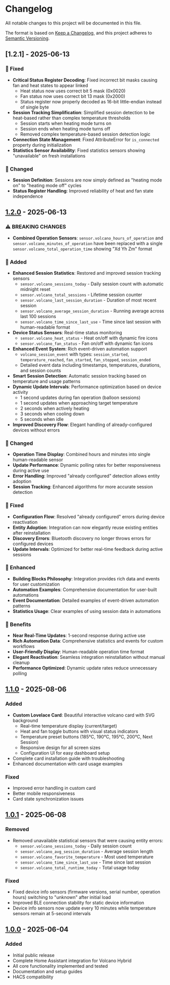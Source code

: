 # Changelog

All notable changes to this project will be documented in this file.

The format is based on [Keep a Changelog](https://keepachangelog.com/en/1.0.0/),
and this project adheres to [Semantic Versioning](https://semver.org/spec/v2.0.0.html).

## [1.2.1] - 2025-06-13

### 🐛 Fixed
- **Critical Status Register Decoding**: Fixed incorrect bit masks causing fan and heat states to appear linked
  - Heat status now uses correct bit 5 mask (0x0020)
  - Fan status now uses correct bit 13 mask (0x2000)
  - Status register now properly decoded as 16-bit little-endian instead of single byte
- **Session Tracking Simplification**: Simplified session detection to be heat-based rather than complex temperature thresholds
  - Session starts when heating mode turns on
  - Session ends when heating mode turns off
  - Removed complex temperature-based session detection logic
- **Connection State Management**: Fixed AttributeError for `is_connected` property during initialization
- **Statistics Sensor Availability**: Fixed statistics sensors showing "unavailable" on fresh installations

### 🔧 Changed
- **Session Definition**: Sessions are now simply defined as "heating mode on" to "heating mode off" cycles
- **Status Register Handling**: Improved reliability of heat and fan state independence

## [1.2.0] - 2025-06-13

### ⚠️ BREAKING CHANGES
- **Combined Operation Sensors**: `sensor.volcano_hours_of_operation` and `sensor.volcano_minutes_of_operation` have been replaced with a single `sensor.volcano_total_operation_time` showing "Xd Yh Zm" format

### 🎯 Added
- **Enhanced Session Statistics**: Restored and improved session tracking sensors
  - `sensor.volcano_sessions_today` - Daily session count with automatic midnight reset
  - `sensor.volcano_total_sessions` - Lifetime session counter
  - `sensor.volcano_last_session_duration` - Duration of most recent session
  - `sensor.volcano_average_session_duration` - Running average across last 100 sessions
  - `sensor.volcano_time_since_last_use` - Time since last session with human-readable format
- **Device Status Sensors**: Real-time status monitoring
  - `sensor.volcano_heat_status` - Heat on/off with dynamic fire icons
  - `sensor.volcano_fan_status` - Fan on/off with dynamic fan icons
- **Enhanced Event System**: Rich event-driven automation support
  - `volcano_session_event` with types: `session_started`, `temperature_reached`, `fan_started`, `fan_stopped`, `session_ended`
  - Detailed event data including timestamps, temperatures, durations, and session counts
- **Smart Session Detection**: Automatic session tracking based on temperature and usage patterns
- **Dynamic Update Intervals**: Performance optimization based on device activity
  - 1 second updates during fan operation (balloon sessions)
  - 1 second updates when approaching target temperature
  - 2 seconds when actively heating
  - 3 seconds when cooling down
  - 5 seconds when idle
- **Improved Discovery Flow**: Elegant handling of already-configured devices without errors

### 🔧 Changed
- **Operation Time Display**: Combined hours and minutes into single human-readable sensor
- **Update Performance**: Dynamic polling rates for better responsiveness during active use
- **Error Handling**: Improved "already configured" detection allows entity adoption
- **Session Tracking**: Enhanced algorithms for more accurate session detection

### 🐛 Fixed
- **Configuration Flow**: Resolved "already configured" errors during device reactivation
- **Entity Adoption**: Integration can now elegantly reuse existing entities after reinstallation
- **Discovery Errors**: Bluetooth discovery no longer throws errors for configured devices
- **Update Intervals**: Optimized for better real-time feedback during active sessions

### 📖 Enhanced
- **Building Blocks Philosophy**: Integration provides rich data and events for user customization
- **Automation Examples**: Comprehensive documentation for user-built automations
- **Event Documentation**: Detailed examples of event-driven automation patterns
- **Statistics Usage**: Clear examples of using session data in automations

### 🎨 Benefits
- **Near Real-Time Updates**: 1-second response during active use
- **Rich Automation Data**: Comprehensive statistics and events for custom workflows
- **User-Friendly Display**: Human-readable operation time format
- **Elegant Reactivation**: Seamless integration reinstallation without manual cleanup
- **Performance Optimized**: Dynamic update rates reduce unnecessary polling

## [1.1.0] - 2025-08-06

### Added
- **Custom Lovelace Card**: Beautiful interactive volcano card with SVG background
  - Real-time temperature display (current/target)
  - Heat and fan toggle buttons with visual status indicators
  - Temperature preset buttons (185°C, 190°C, 195°C, 200°C, Next Session)
  - Responsive design for all screen sizes
  - Configuration UI for easy dashboard setup
- Complete card installation guide with troubleshooting
- Enhanced documentation with card usage examples

### Fixed
- Improved error handling in custom card
- Better mobile responsiveness
- Card state synchronization issues

## [1.0.1] - 2025-06-08

### Removed
- Removed unavailable statistical sensors that were causing entity errors:
  - `sensor.volcano_sessions_today` - Daily session count
  - `sensor.volcano_avg_session_duration` - Average session length
  - `sensor.volcano_favorite_temperature` - Most used temperature
  - `sensor.volcano_time_since_last_use` - Time since last session
  - `sensor.volcano_total_runtime_today` - Total usage today

### Fixed
- Fixed device info sensors (firmware versions, serial number, operation hours) switching to "unknown" after initial load
- Improved BLE connection stability for static device information
- Device info sensors now update every 10 minutes while temperature sensors remain at 5-second intervals

## [1.0.0] - 2025-06-04

### Added
- Initial public release
- Complete Home Assistant integration for Volcano Hybrid
- All core functionality implemented and tested
- Documentation and setup guides
- HACS compatibility

[Unreleased]: https://github.com/grovesdigital/volcano-hybrid-ha/compare/v1.2.0...HEAD
[1.2.0]: https://github.com/grovesdigital/volcano-hybrid-ha/compare/v1.1.0...v1.2.0
[1.1.0]: https://github.com/grovesdigital/volcano-hybrid-ha/compare/v1.0.1...v1.1.0
[1.0.1]: https://github.com/grovesdigital/volcano-hybrid-ha/compare/v1.0.0...v1.0.1
[1.0.0]: https://github.com/grovesdigital/volcano-hybrid-ha/releases/tag/v1.0.0
